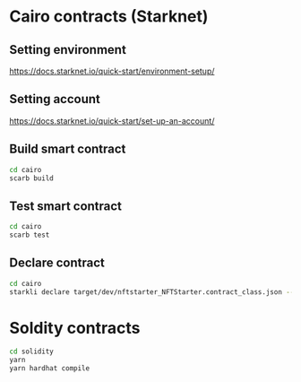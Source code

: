 # Cairo contracts (Starknet)

## Setting environment

https://docs.starknet.io/quick-start/environment-setup/

## Setting account

https://docs.starknet.io/quick-start/set-up-an-account/

## Build smart contract

```bash
cd cairo
scarb build
```

## Test smart contract

```bash
cd cairo
scarb test
```

## Declare contract

```bash
cd cairo
starkli declare target/dev/nftstarter_NFTStarter.contract_class.json --network=sepolia --account ./account.json --keystore ./keystore.json
```

# Soldity contracts

```bash
cd solidity
yarn
yarn hardhat compile
```
